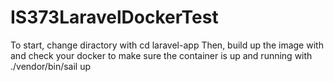 # IS373LaravelDockerTest

To start, change diractory with cd laravel-app
Then, build up the image with and check your docker to make sure the container is up and running with ./vendor/bin/sail up
